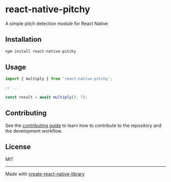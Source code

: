 # react-native-pitchy

A simple pitch detection module for React Native

## Installation

```sh
npm install react-native-pitchy
```

## Usage


```js
import { multiply } from 'react-native-pitchy';

// ...

const result = await multiply(3, 7);
```


## Contributing

See the [contributing guide](CONTRIBUTING.md) to learn how to contribute to the repository and the development workflow.

## License

MIT

---

Made with [create-react-native-library](https://github.com/callstack/react-native-builder-bob)
